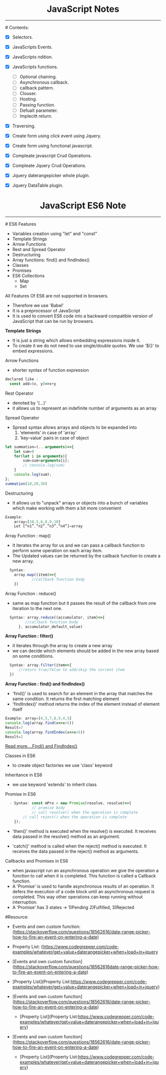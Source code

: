 <center>
<h1>JavaScript Notes</h1>
<hr>
</center>
# Contents:

- [x] Selectors.
- [x] JavaScripts Events.
- [x] JavaScripts ndition.
- [x] JavaScripts functions.
    - [ ] Optional chaining.
    - [ ] Asynchronous callback.
    - [ ] callback pattern.
    - [ ] Clouser.
    - [ ] Hosting.
    - [ ] Passing function.
    - [ ] Defualt parameter.
    - [ ] Implecitt return.
    
- [x] Traversing.
- [x] Create form using click event using Jquery.
- [x] Create form using functional javascript.
- [x] Compleate javascript Crud Operations.
- [x] Compleate Jquery Crud Operations.
- [x] Jquery daterangepicker whole plugin.
- [x] Jquery DataTable plugin.


<center>
<h1>JavaScript ES6 Note</h1>
<hr>
</center>
# ES6 Features

 - Variables creation using "let" and "const"
 - Template Strings
 - Arrow Functions
 - Rest and Spread Operator
 - Destructuring
 - Array functions: find() and findIndex()
 - Classes
 - Promises
 - ES6 Collections
   - Map
   - Set


 All Features Of ES6 are not supported in browsers. 
  - Therefore we use 'Babel'
  - It is a preprocessor of JavaScript
  - It is used to convert ES6 code into a backward compatible version of JavaScript that can be run by browsers.

<strong>Template Strings</strong>
  - It is just a string which allows embedding expressions inside it.
  - To create it we do not need to use single/double quotes. We use '${}' to embed expressions.

Arrow Functions
  - shorter syntax of function expression
  ```js 
  declared like :
    const add=(x, y)=>x+y
  ```

Rest Operator
  - denoted by '(...)'
  - it allows us to represent an indefinite number of arguments as an array

Spread Operator
  - Spread syntax allows arrays and objects to be expanded into
	1) 'elements' in case of 'array'
	2) 'key-value' pairs in case of object  

```js
let summation=(...arguments)=>{
    let sum=0
    for(let i in arguments){
        sum=sum+arguments[i];
        // console.log(sum)
    }
    console.log(sum);
};
summation(10,20,30)
```
Destructuring
  - It allows us to "unpack" arrays or objects into a bunch of variables which make working with them a bit more convenient
```js
Example: 
    array=[10,5,6,8,9,10] 
    Let [“n1”,”n2”,”n3”,”n4”]=array
```

Array Function : map()
  - It iterates the array for us and we can pass a callback function to perform some operation on each array item. 
  - The Updated values can be returned by the callback function to create a new array.

```js
  Syntax: 
    array.map((item)=>{
     		//callback function body
  	})	
```

Array Function : reduce()
  - same as map function but it passes the result of the callback from one iteration to the next one.

```js
  Syntax: array.reduce((accumulator, item)=>{
   	     //callback function body	
  	  }, accumulator_default_value)	 
```
<strong>Array Function : filter()</strong>
  - it iterates through the array to create a new array
  - we can decide which elements should be added in the new array based on some conditions.
```js
  Syntax: array.filter(item=>{
      //return true/false to add/skip the current item
  })
```
<strong>Array Function : find() and findIndex()</strong>
  - 'find()' is used to search for an element in the array that matches the same condition. It returns the first matching element
  - 'findIndex()' method returns the index of the element instead of element itself 

```js
Example: array=[4,5,7,8,9,4,5]
console.log(array.find(x=>x>5)) 
Result=7
console.log(array.findIndex(x=>x>5))
Result=2
```
[Read more....Find() and FindIndex()](https://developer.mozilla.org/en-US/docs/Web/JavaScript/Reference/Global_Objects/Array/find)

Classes in ES6
  - to create object factories we use 'class' keyword	

Inheritance in ES6
  - we use keyword 'extends' to inherit class 

Promise in ES6
```js
  - Syntax: const mPro = new Promise(resolve, resolve)=>{
	    	// promise body
	        // call resolve() when the operation is complete
		// call reject() when the operation is complete
    });
```
  - <p>'then()' method is executed when the resolve() is executed. It receives data passed in the resolve() method as an argument.
  - 'catch()' method is called when the reject() method is executed. It receives the data passed in the reject() method as arguments.</p> 

Callbacks and Promises in ES6
  - when javascript run an asynchronous operation we give the operation a function to call when it is completed. This function is called a Callback function.
  - A 'Promise' is used to handle asynchronous results of an operation. It defers the execution of a code block until an asynchronous request is completed. This way other operations can keep running without interruption.
  - A 'Promise' has 3 states -> 1)Pending 2)Fulfilled, 3)Rejected

#Resource:

+ Events and own custom function: (https://stackoverflow.com/questions/18562616/date-range-picker-how-to-fire-an-event-on-entering-a-date)
+ Property List: (https://www.codegrepper.com/code-examples/whatever/get+value+daterangepicker+when+load+in+jquery



+ [Events and own custom function] (https://stackoverflow.com/questions/18562616date-range-picker-how-to-fire-an-event-on-entering-a-date)
+ [Property List](Property List:https://www.codegrepper.com/code-examples/whatever/get+value+daterangepicker+when+load+in+jquery)

+ [Events and own custom function] (https://stackoverflow.com/questions/18562616/date-range-picker-how-to-fire-an-event-on-entering-a-date)
    + [Property List](Property List:https://www.codegrepper.com/code-examples/whatever/get+value+daterangepicker+when+load+in+jquery)


+ [Events and own custom function] (https://stackoverflow.com/questions/18562616/date-range-picker-how-to-fire-an-event-on-entering-a-date)
    + [Property List](Property List:https://www.codegrepper.com/code-examples/whatever/get+value+daterangepicker+when+load+in+jquery)
